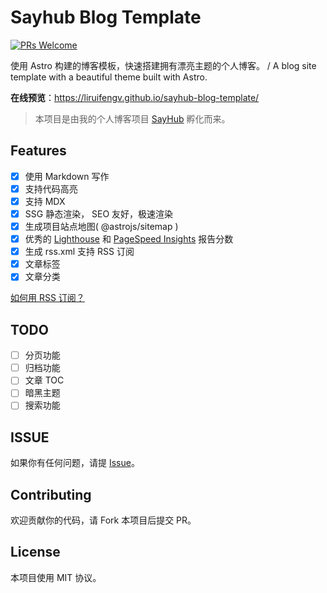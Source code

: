# Sayhub Blog Template

[![PRs Welcome](https://img.shields.io/badge/PRs-welcome-brightgreen.svg)](https://github.com/liruifengv/sayhub-blog-template/pulls)

使用 Astro 构建的博客模板，快速搭建拥有漂亮主题的个人博客。 / A blog site template with a beautiful theme built with Astro.

**在线预览**：https://liruifengv.github.io/sayhub-blog-template/

> 本项目是由我的个人博客项目 [SayHub](https://github.com/liruifengv/sayhub) 孵化而来。


## Features

- [x] 使用 Markdown 写作
- [x] 支持代码高亮
- [x] 支持 MDX
- [x] SSG 静态渲染， SEO 友好，极速渲染
- [x] 生成项目站点地图( @astrojs/sitemap )
- [x] 优秀的 [Lighthouse](https://web.dev/measure/) 和 [PageSpeed Insights](https://pagespeed.web.dev/) 报告分数
- [x] 生成 rss.xml 支持 RSS 订阅
- [x] 文章标签
- [x] 文章分类

[如何用 RSS 订阅？](https://zhuanlan.zhihu.com/p/55026716)

## TODO

- [ ] 分页功能
- [ ] 归档功能
- [ ] 文章 TOC
- [ ] 暗黑主题
- [ ] 搜索功能

## ISSUE

如果你有任何问题，请提 [Issue](https://github.com/liruifengv/sayhub-blog-template/issues)。

## Contributing

欢迎贡献你的代码，请 Fork 本项目后提交 PR。

## License
本项目使用 MIT 协议。